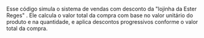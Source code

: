Esse código simula o sistema de vendas com desconto da "lojinha da Ester Reges" . Ele calcula o valor total da compra com base no valor unitário do produto e na quantidade, e aplica descontos progressivos conforme o valor total da compra.

